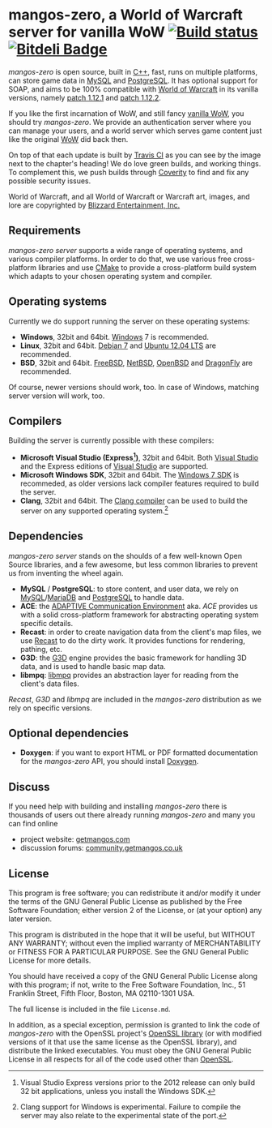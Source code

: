 mangos-zero, a World of Warcraft server for vanilla WoW  [![Build status](https://travis-ci.org/mangoszero/server.png)][16] [![Bitdeli Badge](https://d2weczhvl823v0.cloudfront.net/mangoszero/server/trend.png)](https://bitdeli.com/free "Bitdeli Badge")
=======================================================
*mangos-zero* is open source, built in [C++][7], fast, runs on multiple platforms,
can store game data in [MySQL][40] and [PostgreSQL][42]. It has optional support
for SOAP, and aims to be 100% compatible with [World of Warcraft][2] in its
vanilla versions, namely [patch 1.12.1][5] and [patch 1.12.2][6].

If you like the first incarnation of WoW, and still fancy [vanilla WoW][4],
you should try *mangos-zero*. We provide an authentication server where you can
manage your users, and a world server which serves game content just like
the original [WoW][2] did back then.

On top of that each update is built by [Travis CI][16] as you can see by the
image next to the chapter's heading! We do love green builds, and working things.
To complement this, we push builds through [Coverity][17] to find and fix any
possible security issues.

World of Warcraft, and all World of Warcraft or Warcraft art, images, and lore are
copyrighted by [Blizzard Entertainment, Inc.][1]

Requirements
------------
*mangos-zero server* supports a wide range of operating systems, and various
compiler platforms. In order to do that, we use various free cross-platform
libraries and use [CMake][19] to provide a cross-platform build system which
adapts to your chosen operating system and compiler.

Operating systems
-----------------
Currently we do support running the server on these operating systems:

* **Windows**, 32bit and 64bit. [Windows][20] 7 is recommended.
* **Linux**, 32bit and 64bit. [Debian 7][21] and [Ubuntu 12.04 LTS][22] are
  recommended.
* **BSD**, 32bit and 64bit. [FreeBSD][23], [NetBSD][24], [OpenBSD][25] and
  [DragonFly][26] are recommended.

Of course, newer versions should work, too. In case of Windows, matching
server version will work, too.

Compilers
---------
Building the server is currently possible with these compilers:

* **Microsoft Visual Studio (Express[^1])**, 32bit and 64bit. Both
  [Visual Studio][30] and the Express editions of [Visual Studio][31]
  are supported.
* **Microsoft Windows SDK**, 32bit and 64bit. The [Windows 7 SDK][32] is
  recommeded, as older versions lack compiler features required to build
  the server.
* **Clang**, 32bit and 64bit. The [Clang compiler][33] can be used to build
  the server on any supported operating system.[^2]

Dependencies
------------
*mangos-zero server* stands on the shoulds of a few well-known Open Source
libraries, and a few awesome, but less common libraries to prevent us from
inventing the wheel again.

* **MySQL** / **PostgreSQL**: to store content, and user data, we rely on
  [MySQL][40]/[MariaDB][41] and [PostgreSQL][42] to handle data.
* **ACE**: the [ADAPTIVE Communication Environment][43] aka. *ACE* provides us
  with a solid cross-platform framework for abstracting operating system
  specific details.
* **Recast**: in order to create navigation data from the client's map files,
  we use [Recast][44] to do the dirty work. It provides functions for
  rendering, pathing, etc.
* **G3D**: the [G3D][45] engine provides the basic framework for handling 3D
  data, and is used to handle basic map data.
* **libmpq**: [libmpq][46] provides an abstraction layer for reading from the
  client's data files.

*Recast*, *G3D* and *libmpq* are included in the *mangos-zero* distribution as
we rely on specific versions.

Optional dependencies
---------------------

* **Doxygen**: if you want to export HTML or PDF formatted documentation for the
  *mangos-zero* API, you should install [Doxygen][49].

Discuss
-------
If you need help with building and installing *mangos-zero* there is thousands
of users out there already running *mangos-zero* and many you can find online

* project website: [getmangos.com][10]
* discussion forums: [community.getmangos.co.uk][11]

License
-------
This program is free software; you can redistribute it and/or modify it under
the terms of the GNU General Public License as published by the Free Software
Foundation; either version 2 of the License, or (at your option) any later
version.

This program is distributed in the hope that it will be useful, but WITHOUT ANY
WARRANTY; without even the implied warranty of MERCHANTABILITY or FITNESS FOR A
PARTICULAR PURPOSE.  See the GNU General Public License for more details.

You should have received a copy of the GNU General Public License along with
this program; if not, write to the Free Software Foundation, Inc., 51 Franklin
Street, Fifth Floor, Boston, MA 02110-1301 USA.

The full license is included in the file `License.md`.

In addition, as a special exception, permission is granted to link the code of
*mangos-zero* with the OpenSSL project's [OpenSSL library][48] (or with modified
versions of it that use the same license as the OpenSSL library), and distribute
the linked executables. You must obey the GNU General Public License in all
respects for all of the code used other than [OpenSSL][48].


[^1]: Visual Studio Express versions prior to the 2012 release can only
      build 32 bit applications, unless you install the Windows SDK.
[^2]: Clang support for Windows is experimental. Failure to compile the
      server may also relate to the experimental state of the port.

[1]: http://blizzard.com/ "Blizzard Entertainment Inc. · we love you!"
[2]: http://blizzard.com/games/wow/ "World of Warcraft · Classic / Vanilla"
[3]: http://wowpedia.org/Beta#World_of_Warcraft "World of Warcraft - Classic Beta"
[4]: http://www.wowpedia.org/Patch_1.12.0 "Vanilla WoW · Patch 1.12.0 release notes"
[5]: http://www.wowpedia.org/Patch_1.12.1 "Vanilla WoW · Patch 1.12.1 release notes"
[6]: http://www.wowpedia.org/Patch_1.12.2 "Vanilla WoW · Patch 1.12.2 release notes"
[7]: http://www.cppreference.com/ "C / C++ reference"

[10]: http://getmangos.com/ "mangos · project site"
[11]: http://community.getmangos.co.uk/ "mangos · discussion forums"
[12]: http://github.com/mangoszero "mangos-zero · github organization"
[13]: http://github.com/mangoszero/server "mangos zero · server repository"
[14]: http://github.com/mangoszero/scripts "mangos zero · script extensions repository"
[15]: http://github.com/mangoszero/database "mangos zero · content database repository"
[16]: https://travis-ci.org/mangoszero/server "Travis CI · mangos-zero build status"
[17]: https://scan.coverity.com/ "Coverity Scan · Static Code Analysis"

[19]: http://www.cmake.org/ "CMake · Cross Platform Make"
[20]: http://windows.microsoft.com/ "Microsoft Windows · that OS, yes."
[21]: http://www.debian.org/ "Debian · The Universal Operating System"
[22]: http://www.ubuntu.com/ "Ubuntu · The world's most popular free OS"
[23]: http://www.freebsd.org/ "FreeBSD · The Power To Serve"
[24]: http://www.netbsd.org/ "NetBSD · The NetBSD Project"
[25]: http://www.openbsd.org/ "OpenBSD · Free, functional and secure"
[26]: http://www.dragonflybsd.org/ "DragonFlyBSD"

[30]: http://www.microsoft.com/visualstudio/eng/ "Visual Studio 2012"
[31]: http://www.microsoft.com/visualstudio/eng/products/visual-studio-express-products "Visual Studio Express 2012 for Windows Desktop"
[32]: http://www.microsoft.com/en-us/download/details.aspx?id=8279 "Windows SDK for Windows 7 and .NET Framework 4"
[33]: http://clang.llvm.org/ "clang: a C language family frontend for LLVM"

[40]: http://www.mysql.com/ "MySQL · The world's most popular open source database"
[41]: http://www.mariadb.org/ "MariaDB · An enhanced, drop-in replacement for MySQL"
[42]: http://www.postgresql.org/ "PostgreSQL · The world's most advanced open source database"
[43]: http://www.cs.wustl.edu/~schmidt/ACE.html "ACE · The ADAPTIVE Communication Environment"
[44]: http://github.com/memononen/recastnavigation "Recast · Navigation-mesh Toolset for Games"
[45]: http://sourceforge.net/projects/g3d/ "G3D Innovation Engine"
[46]: http://github.com/ge0rg/libmpq "libmpq"
[47]: http://www.threadingbuildingblocks.org/ "Intel Threading Building Blocks · TBB"
[48]: http://www.openssl.org/ "OpenSSL"
[49]: http://www.stack.nl/~dimitri/doxygen/ "Doxygen"
